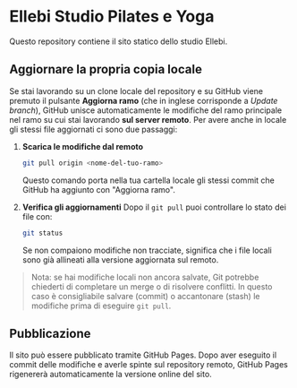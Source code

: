 # Ellebi Studio Pilates e Yoga

Questo repository contiene il sito statico dello studio Ellebi.

## Aggiornare la propria copia locale

Se stai lavorando su un clone locale del repository e su GitHub viene premuto il pulsante **Aggiorna ramo** (che in inglese corrisponde a *Update branch*), GitHub unisce automaticamente le modifiche del ramo principale nel ramo su cui stai lavorando **sul server remoto**. Per avere anche in locale gli stessi file aggiornati ci sono due passaggi:

1. **Scarica le modifiche dal remoto**
   ```bash
   git pull origin <nome-del-tuo-ramo>
   ```
   Questo comando porta nella tua cartella locale gli stessi commit che GitHub ha aggiunto con "Aggiorna ramo".

2. **Verifica gli aggiornamenti**
   Dopo il `git pull` puoi controllare lo stato dei file con:
   ```bash
   git status
   ```
   Se non compaiono modifiche non tracciate, significa che i file locali sono già allineati alla versione aggiornata sul remoto.

> Nota: se hai modifiche locali non ancora salvate, Git potrebbe chiederti di completare un merge o di risolvere conflitti. In questo caso è consigliabile salvare (commit) o accantonare (stash) le modifiche prima di eseguire `git pull`.

## Pubblicazione

Il sito può essere pubblicato tramite GitHub Pages. Dopo aver eseguito il commit delle modifiche e averle spinte sul repository remoto, GitHub Pages rigenererà automaticamente la versione online del sito.

